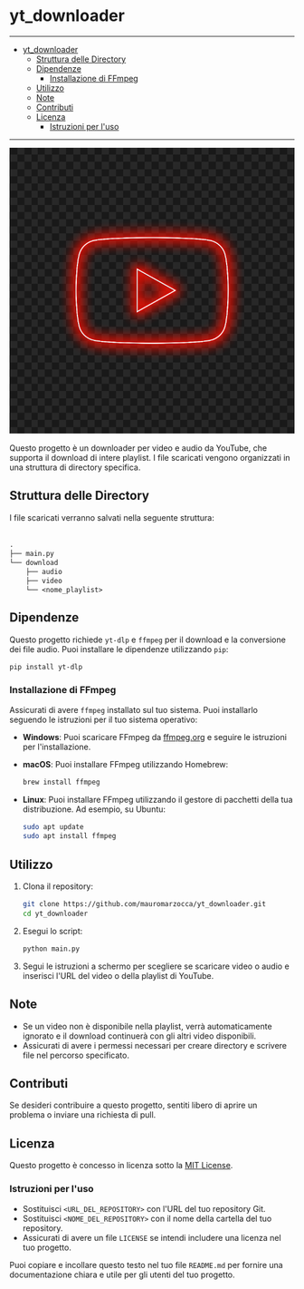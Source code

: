 # yt_downloader

---

- [yt\_downloader](#yt_downloader)
  - [Struttura delle Directory](#struttura-delle-directory)
  - [Dipendenze](#dipendenze)
    - [Installazione di FFmpeg](#installazione-di-ffmpeg)
  - [Utilizzo](#utilizzo)
  - [Note](#note)
  - [Contributi](#contributi)
  - [Licenza](#licenza)
    - [Istruzioni per l'uso](#istruzioni-per-luso)

---

![icon](icon.png)

Questo progetto è un downloader per video e audio da YouTube, che supporta il download di intere playlist. I file scaricati vengono organizzati in una struttura di directory specifica.

## Struttura delle Directory

I file scaricati verranno salvati nella seguente struttura:

```

.
├── main.py
└── download
    ├── audio
    ├── video
    └── <nome_playlist>
```

## Dipendenze

Questo progetto richiede `yt-dlp` e `ffmpeg` per il download e la conversione dei file audio. Puoi installare le dipendenze utilizzando `pip`:

```bash
pip install yt-dlp
```

### Installazione di FFmpeg

Assicurati di avere `ffmpeg` installato sul tuo sistema. Puoi installarlo seguendo le istruzioni per il tuo sistema operativo:

- **Windows**: Puoi scaricare FFmpeg da [ffmpeg.org](https://ffmpeg.org/download.html) e seguire le istruzioni per l'installazione.
- **macOS**: Puoi installare FFmpeg utilizzando Homebrew:
  
  ```bash
  brew install ffmpeg
  ```

- **Linux**: Puoi installare FFmpeg utilizzando il gestore di pacchetti della tua distribuzione. Ad esempio, su Ubuntu:

  ```bash
  sudo apt update
  sudo apt install ffmpeg
  ```

## Utilizzo

1. Clona il repository:

   ```bash
   git clone https://github.com/mauromarzocca/yt_downloader.git
   cd yt_downloader
   ```

2. Esegui lo script:

   ```bash
   python main.py
   ```

3. Segui le istruzioni a schermo per scegliere se scaricare video o audio e inserisci l'URL del video o della playlist di YouTube.

## Note

- Se un video non è disponibile nella playlist, verrà automaticamente ignorato e il download continuerà con gli altri video disponibili.
- Assicurati di avere i permessi necessari per creare directory e scrivere file nel percorso specificato.

## Contributi

Se desideri contribuire a questo progetto, sentiti libero di aprire un problema o inviare una richiesta di pull.

## Licenza

Questo progetto è concesso in licenza sotto la [MIT License](LICENSE).

### Istruzioni per l'uso

- Sostituisci `<URL_DEL_REPOSITORY>` con l'URL del tuo repository Git.
- Sostituisci `<NOME_DEL_REPOSITORY>` con il nome della cartella del tuo repository.
- Assicurati di avere un file `LICENSE` se intendi includere una licenza nel tuo progetto.

Puoi copiare e incollare questo testo nel tuo file `README.md` per fornire una documentazione chiara e utile per gli utenti del tuo progetto.